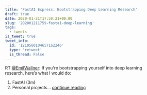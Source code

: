 ```yaml
---
title: 'FastAI Express: Bootstrapping Deep Learning Research'
draft: true
date: 2020-01-21T17:59:21+00:00
slug: '202001211759-fastai-deep-learning'
tags:
  - tweets
is_tweet: true
tweet_info:
  id: '1219560104657162246'
  type: 'retweet'
  is_thread: False
---
```




RT [@EmilWallner](https://x.com/EmilWallner): If you're bootstrapping yourself into deep learning research, here’s what I would do:

1. FastAI (3m)
2. Personal projects… [continue reading](https://x.com/sytelus/status/1219560104657162246)
